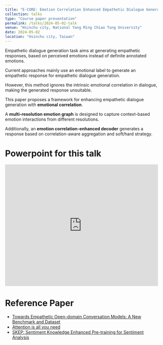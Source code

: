 ```yaml
---
title: "E-CORE: Emotion Correlation Enhanced Empathetic Dialogue Generation"
collection: talks
type: "Course paper presentation"
permalink: /talks/2024-05-02-talk
venue: "Hsinchu city, National Yang Ming Chiao Tung University"
date: 2024-05-02
location: "Hsinchu city, Taiwan"
---
```


Empathetic dialogue generation task aims at generating empathetic responses, based on perceived emotions instead of definite annotated emotions.

Current approaches mainly use an emotional label to generate an empathetic response for empathetic dialogue generation.

However, this method ignores the intrinsic emotional correlation in dialogue, making the generated response unsuitable.

This paper proposes a framework for enhancing empathetic dialogue generation with **emotional correlation**.

A **multi-resolution emotion graph** is designed to capture context-based emotion interactions from different resolutions.

Additionally, an **emotion correlation-enhanced decoder** generates a response based on correlation-aware aggregation and soft/hard strategy.

Powerpoint for this talk
=====
<iframe src="https://www.slideshare.net/slideshow/embed_code/key/2ZYQM9cJiOeGHj?hostedIn=slideshare&page=upload" width="100%" height="400" frameborder="0" marginwidth="0" marginheight="0" scrolling="no"></iframe>

Reference Paper
=====
- [Towards Empathetic Open-domain Conversation Models: A New Benchmark and Dataset](https://aclanthology.org/P19-1534/)
- [Attention is all you need](https://arxiv.org/pdf/1706.03762v5)
- [SKEP: Sentiment Knowledge Enhanced Pre-training for Sentiment Analysis](https://aclanthology.org/2020.acl-main.374/)

